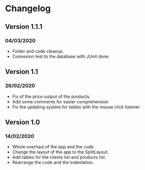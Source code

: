 # Changelog

## Version 1.1.1

### 04/03/2020

- Folder and code cleanup.
- Connexion test to the database with JUnit done.

## Version 1.1

### 26/02/2020

- Fix of the price output of the products.
- Add some comments for easier comprehension
- Fix the updating system for tables with the mouse click listener

## Version 1.0

### 14/02/2020

- Whole overhaul of the app and the code.
- Change the layout of the app to the SplitLayout.
- Add tables for the clients list and products list.
- Rearrange the code and the indentation.
